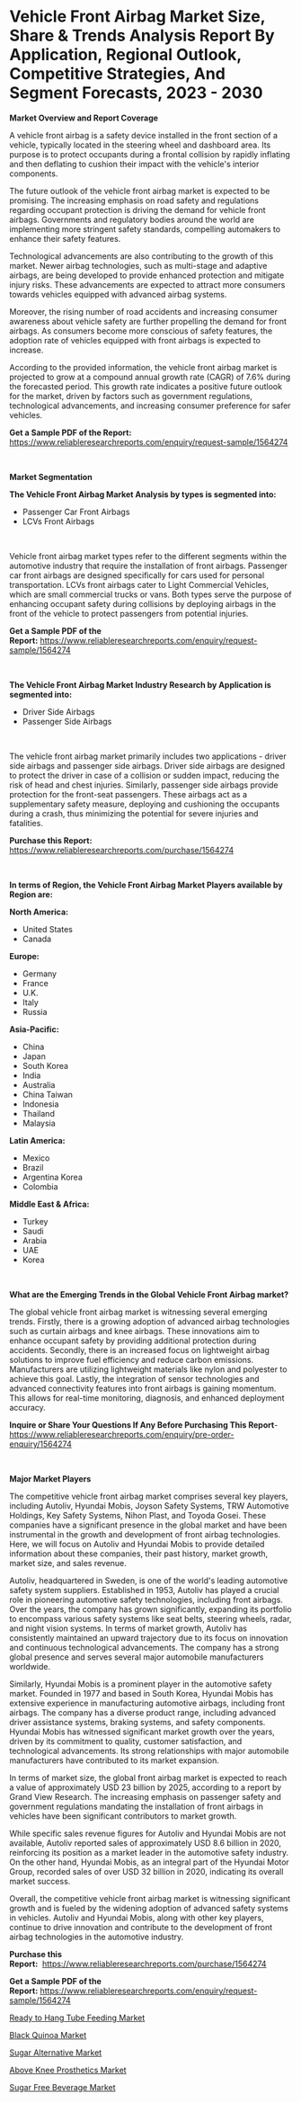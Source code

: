 <p><h1>Vehicle Front Airbag Market Size, Share & Trends Analysis Report By Application, Regional Outlook, Competitive Strategies, And Segment Forecasts, 2023 - 2030</h1></p><p><strong>Market Overview and Report Coverage</strong></p>
<p><p>A vehicle front airbag is a safety device installed in the front section of a vehicle, typically located in the steering wheel and dashboard area. Its purpose is to protect occupants during a frontal collision by rapidly inflating and then deflating to cushion their impact with the vehicle's interior components.</p><p>The future outlook of the vehicle front airbag market is expected to be promising. The increasing emphasis on road safety and regulations regarding occupant protection is driving the demand for vehicle front airbags. Governments and regulatory bodies around the world are implementing more stringent safety standards, compelling automakers to enhance their safety features.</p><p>Technological advancements are also contributing to the growth of this market. Newer airbag technologies, such as multi-stage and adaptive airbags, are being developed to provide enhanced protection and mitigate injury risks. These advancements are expected to attract more consumers towards vehicles equipped with advanced airbag systems.</p><p>Moreover, the rising number of road accidents and increasing consumer awareness about vehicle safety are further propelling the demand for front airbags. As consumers become more conscious of safety features, the adoption rate of vehicles equipped with front airbags is expected to increase.</p><p>According to the provided information, the vehicle front airbag market is projected to grow at a compound annual growth rate (CAGR) of 7.6% during the forecasted period. This growth rate indicates a positive future outlook for the market, driven by factors such as government regulations, technological advancements, and increasing consumer preference for safer vehicles.</p></p>
<p><strong>Get a Sample PDF of the Report:</strong> <a href="https://www.reliableresearchreports.com/enquiry/request-sample/1564274">https://www.reliableresearchreports.com/enquiry/request-sample/1564274</a></p>
<p>&nbsp;</p>
<p><strong>Market Segmentation</strong></p>
<p><strong>The Vehicle Front Airbag Market Analysis by types is segmented into:</strong></p>
<p><ul><li>Passenger Car Front Airbags</li><li>LCVs Front Airbags</li></ul></p>
<p>&nbsp;</p>
<p><p>Vehicle front airbag market types refer to the different segments within the automotive industry that require the installation of front airbags. Passenger car front airbags are designed specifically for cars used for personal transportation. LCVs front airbags cater to Light Commercial Vehicles, which are small commercial trucks or vans. Both types serve the purpose of enhancing occupant safety during collisions by deploying airbags in the front of the vehicle to protect passengers from potential injuries.</p></p>
<p><strong>Get a Sample PDF of the Report:</strong>&nbsp;<a href="https://www.reliableresearchreports.com/enquiry/request-sample/1564274">https://www.reliableresearchreports.com/enquiry/request-sample/1564274</a></p>
<p>&nbsp;</p>
<p><strong>The Vehicle Front Airbag Market Industry Research by Application is segmented into:</strong></p>
<p><ul><li>Driver Side Airbags</li><li>Passenger Side Airbags</li></ul></p>
<p>&nbsp;</p>
<p><p>The vehicle front airbag market primarily includes two applications - driver side airbags and passenger side airbags. Driver side airbags are designed to protect the driver in case of a collision or sudden impact, reducing the risk of head and chest injuries. Similarly, passenger side airbags provide protection for the front-seat passengers. These airbags act as a supplementary safety measure, deploying and cushioning the occupants during a crash, thus minimizing the potential for severe injuries and fatalities.</p></p>
<p><strong>Purchase this Report:</strong>&nbsp; <a href="https://www.reliableresearchreports.com/purchase/1564274">https://www.reliableresearchreports.com/purchase/1564274</a></p>
<p>&nbsp;</p>
<p><strong>In terms of Region, the Vehicle Front Airbag Market Players available by Region are:</strong></p>
<p>
    <p> <strong> North America: </strong>
        <ul>
            <li>United States</li>
            <li>Canada</li>
        </ul>
        </p> 
    <p> <strong> Europe: </strong>
        <ul>
            <li>Germany</li>
            <li>France</li>
            <li>U.K.</li>
            <li>Italy</li>
            <li>Russia</li>
        </ul>
        </p> 
    <p> <strong> Asia-Pacific: </strong>
        <ul>
            <li>China</li>
            <li>Japan</li>
            <li>South Korea</li>
            <li>India</li>
            <li>Australia</li>
            <li>China Taiwan</li>
            <li>Indonesia</li>
            <li>Thailand</li>
            <li>Malaysia</li>
        </ul>
        </p> 
    <p> <strong> Latin America: </strong>
        <ul>
            <li>Mexico</li>
            <li>Brazil</li>
            <li>Argentina Korea</li>
            <li>Colombia</li>
        </ul>
        </p> 
    <p> <strong> Middle East & Africa: </strong>
        <ul>
            <li>Turkey</li>
            <li>Saudi</li>
            <li>Arabia</li>
            <li>UAE</li>
            <li>Korea</li>
        </ul>
    </p>
    </p>
<p>&nbsp;</p>
<p><strong>What are the Emerging Trends in the Global Vehicle Front Airbag market?</strong></p>
<p><p>The global vehicle front airbag market is witnessing several emerging trends. Firstly, there is a growing adoption of advanced airbag technologies such as curtain airbags and knee airbags. These innovations aim to enhance occupant safety by providing additional protection during accidents. Secondly, there is an increased focus on lightweight airbag solutions to improve fuel efficiency and reduce carbon emissions. Manufacturers are utilizing lightweight materials like nylon and polyester to achieve this goal. Lastly, the integration of sensor technologies and advanced connectivity features into front airbags is gaining momentum. This allows for real-time monitoring, diagnosis, and enhanced deployment accuracy.</p></p>
<p><strong>Inquire or Share Your Questions If Any Before Purchasing This Report</strong>- <a href="https://www.reliableresearchreports.com/enquiry/pre-order-enquiry/1564274">https://www.reliableresearchreports.com/enquiry/pre-order-enquiry/1564274</a></p>
<p>&nbsp;</p>
<p><strong>Major Market Players</strong></p>
<p><p>The competitive vehicle front airbag market comprises several key players, including Autoliv, Hyundai Mobis, Joyson Safety Systems, TRW Automotive Holdings, Key Safety Systems, Nihon Plast, and Toyoda Gosei. These companies have a significant presence in the global market and have been instrumental in the growth and development of front airbag technologies. Here, we will focus on Autoliv and Hyundai Mobis to provide detailed information about these companies, their past history, market growth, market size, and sales revenue.</p><p>Autoliv, headquartered in Sweden, is one of the world's leading automotive safety system suppliers. Established in 1953, Autoliv has played a crucial role in pioneering automotive safety technologies, including front airbags. Over the years, the company has grown significantly, expanding its portfolio to encompass various safety systems like seat belts, steering wheels, radar, and night vision systems. In terms of market growth, Autoliv has consistently maintained an upward trajectory due to its focus on innovation and continuous technological advancements. The company has a strong global presence and serves several major automobile manufacturers worldwide.</p><p>Similarly, Hyundai Mobis is a prominent player in the automotive safety market. Founded in 1977 and based in South Korea, Hyundai Mobis has extensive experience in manufacturing automotive airbags, including front airbags. The company has a diverse product range, including advanced driver assistance systems, braking systems, and safety components. Hyundai Mobis has witnessed significant market growth over the years, driven by its commitment to quality, customer satisfaction, and technological advancements. Its strong relationships with major automobile manufacturers have contributed to its market expansion.</p><p>In terms of market size, the global front airbag market is expected to reach a value of approximately USD 23 billion by 2025, according to a report by Grand View Research. The increasing emphasis on passenger safety and government regulations mandating the installation of front airbags in vehicles have been significant contributors to market growth.</p><p>While specific sales revenue figures for Autoliv and Hyundai Mobis are not available, Autoliv reported sales of approximately USD 8.6 billion in 2020, reinforcing its position as a market leader in the automotive safety industry. On the other hand, Hyundai Mobis, as an integral part of the Hyundai Motor Group, recorded sales of over USD 32 billion in 2020, indicating its overall market success.</p><p>Overall, the competitive vehicle front airbag market is witnessing significant growth and is fueled by the widening adoption of advanced safety systems in vehicles. Autoliv and Hyundai Mobis, along with other key players, continue to drive innovation and contribute to the development of front airbag technologies in the automotive industry.</p></p>
<p><strong>Purchase this Report:</strong>&nbsp;&nbsp;<a href="https://www.reliableresearchreports.com/purchase/1564274">https://www.reliableresearchreports.com/purchase/1564274</a></p>
<p></p>
<p><strong>Get a Sample PDF of the Report:</strong>&nbsp;<a href="https://www.reliableresearchreports.com/enquiry/request-sample/1564274">https://www.reliableresearchreports.com/enquiry/request-sample/1564274</a></p>
<p><p><a href="https://www.linkedin.com/pulse/ready-hang-tube-feeding-market-size-share-amp-trends-tujve/">Ready to Hang Tube Feeding Market</a></p><p><a href="https://www.linkedin.com/pulse/black-quinoa-market-research-report-unlocks-analysis-financial-rrgme/">Black Quinoa Market</a></p><p><a href="https://medium.com/@marcoslemke2023/sugar-alternative-market-size-market-outlook-and-market-forecast-2023-to-2030-149d2337337d">Sugar Alternative Market</a></p><p><a href="https://www.linkedin.com/pulse/above-knee-prosthetics-market-insights-players-forecast-7tyfe/">Above Knee Prosthetics Market</a></p><p><a href="https://medium.com/@wilmaheaney/sugar-free-beverage-market-competitive-analysis-market-trends-and-forecast-to-2030-f7f4de08c05e">Sugar Free Beverage Market</a></p></p>